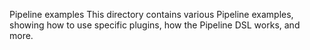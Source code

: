 Pipeline examples
This directory contains various Pipeline examples, showing how to use specific plugins, how the Pipeline DSL works, and more.
